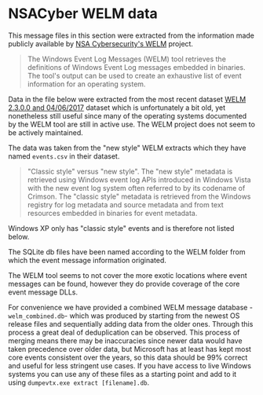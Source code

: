 # NSACyber WELM data

This message files in this section were extracted from the information made publicly available by [NSA Cybersecurity's WELM](https://github.com/nsacyber/Windows-Event-Log-Messages) project. 

> The Windows Event Log Messages (WELM) tool retrieves the definitions of Windows Event Log messages embedded in binaries. The tool's output can be used to create an exhaustive list of event information for an operating system.

Data in the file below were extracted from the most recent dataset [WELM 2.3.0.0 and 04/06/2017](https://github.com/nsacyber/Windows-Event-Log-Messages/releases/tag/v2.3.0.0-20170406) dataset which is unfortunately a bit old, yet nonetheless still useful since many of the operating systems documented by the WELM tool are still in active use. The WELM project does not seem to be actively maintained.

The data was taken from the "new style" WELM extracts which they have named `events.csv` in their dataset.

> "Classic style" versus "new style". The "new style" metadata is retrieved using Windows event log APIs introduced in Windows Vista with the new event log system often referred to by its codename of Crimson. The "classic style" metadata is retrieved from the Windows registry for log metadata and source metadata and from text resources embedded in binaries for event metadata.

Windows XP only has "classic style" events and is therefore not listed below.

The SQLite db files have been named according to the WELM folder from which the event message information originated.

The WELM tool seems to not cover the more exotic locations where event messages can be found, however they do provide coverage of the core event message DLLs.

For convenience we have provided a combined WELM message database - `welm_combined.db`- which was produced by starting from the newest OS release files and sequentially adding data from the older ones. Through this process a great deal of deduplication can be observed. This process of merging means there may be inaccuracies since newer data would have taken precedence over older data, but Microsoft has at least has kept most core events consistent over the years, so this data should be 99% correct and useful for less stringent use cases. If you have access to live Windows systems you can use any of these files as a starting point and add to it using `dumpevtx.exe extract [filename].db`.